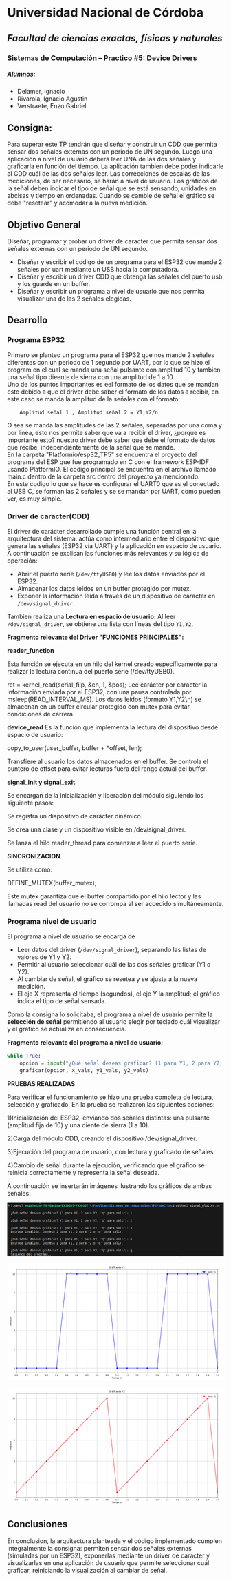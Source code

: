 
# Universidad Nacional de Córdoba


## *Facultad de ciencias exactas, físicas y naturales*

### Sistemas de Computación – Practico \#5: Device Drivers

##### Alumnos: 
- Delamer, Ignacio
- Rivarola, Ignacio Agustin
- Verstraete, Enzo Gabriel

## **Consigna:**
Para superar este TP tendrán que diseñar y construir un CDD que permita sensar dos señales externas con un periodo de UN segundo. Luego una aplicación a nivel de usuario deberá leer UNA de las dos señales y graficarla en función del tiempo. La aplicación tambien debe poder indicarle al CDD cuál de las dos señales leer. Las correcciones de escalas de las mediciones, de ser necesario, se harán a nivel de usuario. Los gráficos de la señal deben indicar el tipo de señal que se está sensando, unidades en abcisas y tiempo en ordenadas. Cuando se cambie de señal el gráfico se debe "resetear" y acomodar a la nueva medición.


## **Objetivo General**
Diseñar, programar y probar un driver de caracter que permita sensar dos señales externas con un periodo de UN segundo.
* Diseñar y escribir el codigo de un programa para el ESP32 que mande 2 señales por uart mediante un USB hacia la computadora.
* Diseñar y escribir un driver CDD que obtenga las señales del puerto usb y los guarde en un buffer.  
* Diseñar y escribir un programa a nivel de usuario que nos permita visualizar una de las 2 señales elegidas.
  
## **Dearrollo**  

### **Programa ESP32**  
  
Primero se planteo un programa para el ESP32 que nos mande 2 señales diferentes con un periodo de 1 segundo por UART, por lo que se hizo el program en el cual se manda una señal pulsante con amplitud 10 y tambien una señal tipo dieente de sierra con una amplitud de 1 a 10.  
Uno de los puntos importantes es eel formato de los datos que se mandan esto debido a que el driver debe saber el formato de los datos a recibir, en este caso se manda la amplitud de la señales con el formato:  

        Amplitud señal 1 , Amplitud señal 2 = Y1,Y2/n
  
O sea se manda las amplitudes de las 2 señales, separadas por una coma y por linea, esto nos permite saber que va a recibir el driver, ¿porque es importante esto? nuestro driver debe saber que debe el formato de datos que recibe, independientemente de la señal que se mande.  
En la carpeta "Platformio/esp32_TP5" se encuentra el proyecto del programa del ESP que fue programado en C con el framework ESP-IDF usando PlatformIO. El codigo principal se encuentra en el archivo llamado main.c dentro de la carpeta src dentro del proyecto ya mencionado.  
En este codigo lo que se hace es configurar el UART0 que es el conectado al USB C, se forman las 2 señales y se se mandan por UART, como pueden ver, es muy simple.  
  
### **Driver de caracter(CDD)**

El driver de carácter desarrollado cumple una función central en la arquitectura del sistema: actúa como intermediario entre el dispositivo que genera las señales (ESP32 vía UART) y la aplicación en espacio de usuario. A continuación se explican las funciones más relevantes y su lógica de operación:

- Abrir el puerto serie (`/dev/ttyUSB0`) y lee los datos enviados por el ESP32.
 - Almacenar los datos leídos en un buffer protegido por mutex.
 - Exponer la información leída a través de un dispositivo de caracter en `/dev/signal_driver`.

Tambien realiza una **Lectura en espacio de usuario:** Al leer `/dev/signal_driver`, se obtiene una lista con líneas del tipo `Y1,Y2`.

**Fragmento relevante del Driver "FUNCIONES PRINCIPALES":**

**reader_function**

Esta función se ejecuta en un hilo del kernel creado específicamente para realizar la lectura continua del puerto serie (/dev/ttyUSB0).

ret = kernel_read(serial_filp, &ch, 1, &pos);
Lee carácter por carácter la información enviada por el ESP32, con una pausa controlada por msleep(READ_INTERVAL_MS). Los datos leídos (formato Y1,Y2\n) se almacenan en un buffer circular protegido con mutex para evitar condiciones de carrera.

**device_read**
Es la función que implementa la lectura del dispositivo desde espacio de usuario:

copy_to_user(user_buffer, buffer + *offset, len);

Transfiere al usuario los datos almacenados en el buffer. Se controla el puntero de offset para evitar lecturas fuera del rango actual del buffer.


**signal_init y signal_exit**

Se encargan de la inicialización y liberación del módulo siguiendo los siguiente pasos:

  Se registra un dispositivo de carácter dinámico.

  Se crea una clase y un dispositivo visible en /dev/signal_driver.

  Se lanza el hilo reader_thread para comenzar a leer el puerto serie.

**SINCRONIZACION** 

  Se utiliza como:
  
  DEFINE_MUTEX(buffer_mutex);

Este mutex garantiza que el buffer compartido por el hilo lector y las llamadas read del usuario no se corrompa al ser accedido simultáneamente.


### **Programa nivel de usuario**

El programa a nivel de usuario se encarga de

- Leer datos del driver (`/dev/signal_driver`), separando las listas de valores de Y1 y Y2.
- Permitir al usuario seleccionar cuál de las dos señales graficar (Y1 o Y2).
- Al cambiar de señal, el gráfico se resetea y se ajusta a la nueva medición.
- El eje X representa el tiempo (segundos), el eje Y la amplitud; el gráfico indica el tipo de señal sensada.
    
Como la consigna lo solicitaba, el programa a nivel de usuario permite la **selección de señal** permitiendo al usuario elegir por teclado cuál visualizar y el gráfico se actualiza en consecuencia.

**Fragmento relevante del programa a nivel de usuario:**
```python
while True:
    opcion = input("¿Qué señal deseas graficar? (1 para Y1, 2 para Y2, 'q' para salir): ")
    graficar(opcion, x_vals, y1_vals, y2_vals)
```
**PRUEBAS REALIZADAS**


Para verificar el funcionamiento se hizo una prueba completa de lectura, selección y graficado. En la prueba se realizaron las siguientes acciones:

  1)Inicialización del ESP32, enviando dos señales distintas: una pulsante (amplitud fija de 10) y una diente de sierra (1 a 10).

  2)Carga del módulo CDD, creando el dispositivo /dev/signal_driver.

  3)Ejecución del programa de usuario, con lectura y graficado de señales.

  4)Cambio de señal durante la ejecución, verificando que el gráfico se reinicia correctamente y representa la señal deseada.

A continuación se insertarán imágenes ilustrando los gráficos de ambas señales:

 ![EJECUCION](Img/Ejecuccion_py.png)

 ![SEÑAL-1](Img/Señal_1.png)

 ![SEÑAL-2](Img/Señal_2.png)

## **Conclusiones**
En conclusion, la arquitectura planteada y el código implementado cumplen integralmente la consigna: permiten sensar dos señales externas (simuladas por un ESP32), exponerlas mediante un driver de caracter y visualizarlas en una aplicación de usuario que permite seleccionar cuál graficar, reiniciando la visualización al cambiar de señal.
  
  




